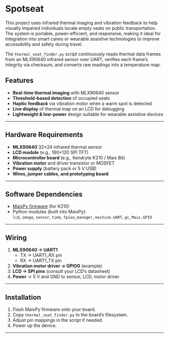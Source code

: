 # Spotseat

This project uses infrared thermal imaging and vibration feedback to help visually impaired individuals locate empty seats on public transportation. The system is portable, power-efficient, and responsive, making it ideal for integration into smart canes or wearable assistive technologies to improve accessibility and safety during travel.

The `thermal_seat_finder.py` script continuously reads thermal data frames from an MLX90640 infrared sensor over UART, verifies each frame’s integrity via checksum, and converts raw readings into a temperature map. 


## Features

- **Real-time thermal imaging** with MLX90640 sensor
- **Threshold-based detection** of occupied seats
- **Haptic feedback** via vibration motor when a warm spot is detected
- **Live display** of thermal map on an LCD for debugging
- **Lightweight & low-power** design suitable for wearable assistive devices

---

## Hardware Requirements

- **MLX90640** 32×24 infrared thermal sensor
- **LCD module** (e.g., 160×120 SPI TFT)
- **Microcontroller board** (e.g., Kendryte K210 / Maix Bit)
- **Vibration motor** and driver transistor or MOSFET
- **Power supply** (battery pack or 5 V USB)
- **Wires, jumper cables, and prototyping board**

---

## Software Dependencies

- [MaixPy firmware](https://github.com/sipeed/MaixPy) (for K210)
- Python modules (built into MaixPy):  
  `lcd`, `image`, `sensor`, `time`, `fpioa_manager`, `machine.UART`, `gc`, `Maix.GPIO`

---

## Wiring

1. **MLX90640 → UART1**  
   - TX → UART1_RX pin  
   - RX → UART1_TX pin  
2. **Vibration motor driver → GPIO0** (example)  
3. **LCD → SPI pins** (consult your LCD’s datasheet)  
4. **Power** → 5 V and GND to sensor, LCD, motor driver

---

## Installation

1. Flash MaixPy firmware onto your board.
2. Copy `thermal_seat_finder.py` to the board’s filesystem.
3. Adjust pin mappings in the script if needed.
4. Power up the device.

---

